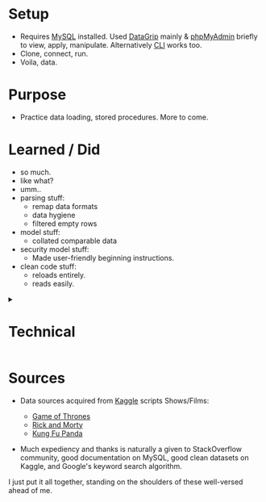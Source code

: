 Setup
====

* Requires [MySQL](https://dev.mysql.com/downloads/mysql/) installed. Used [DataGrip](https://www.jetbrains.com/datagrip/) mainly & [phpMyAdmin](https://www.phpmyadmin.net/) briefly to view, apply, manipulate. Alternatively [CLI](https://dev.mysql.com/doc/mysql-getting-started/en/) works too.
* Clone, connect, run.
* Voila, data.

Purpose
=======

* Practice data loading, stored procedures. More to come.


Learned / Did
=======

* so much.
* like what?
* umm..
* parsing stuff:
    * remap data formats
    * data hygiene
    * filtered empty rows
* model stuff:
    * collated comparable data
* security model stuff:
    * Made user-friendly beginning instructions.
* clean code stuff:
    * reloads entirely.
    * reads easily.

<details><summary>

Technical
=====
</summary>

* parsing stuff:
    * remap data formats (with `SET` on user-defined variables `@var_name`)
    * data hygiene (changed encoding due to emdash incompatibility)
    * filtered empty rows (with temporary staging table and `INSERT..SELECT`)
* model stuff:
    * collated comparable data sets by homogenizing id keys
* security model stuff:
    * commented out `secure_file_priv` at very beginning to help user identify safe path to "upload" files into.
        * (wish for easy-multi-platform script to copy to this location too...)
* clean code stuff:
    * reloads entirely by dropping prior to creating, by using temporary staging.
    * reads easily by indenting & commenting appropriately.
</details>



Sources
=======
* Data sources acquired from [Kaggle](https://www.kaggle.com/) scripts Shows/Films:

    * [Game of Thrones](https://www.kaggle.com/albenft/game-of-thrones-script-all-seasons)
    * [Rick and Morty](https://www.kaggle.com/andradaolteanu/rickmorty-scripts)
    * [Kung Fu Panda](https://www.kaggle.com/zusmani/kung-fu-panda)

* Much expediency and thanks is naturally a given to StackOverflow community, good documentation on MySQL, good clean datasets on Kaggle, and Google's keyword search algorithm.

I just put it all together, standing on the shoulders of these well-versed ahead of me.
